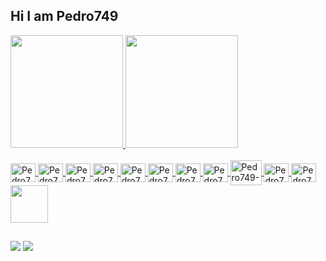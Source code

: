 ## Hi I am Pedro749
 <div>
  <a href="https://github.com/Pedro749">
  <img height="180" width="" src="https://github-readme-stats.vercel.app/api?username=Pedro749&show_icons=true&theme=midnight-purple&include_all_commits=true&count_private=true"/>
  <img height="180" width="" src="https://github-readme-stats.vercel.app/api/top-langs/?username=Pedro749&layout=compact&langs_count=7&theme=midnight-purple"/>
</div>
<div style="display: inline_block"><br>
  <img align="center" alt="Pedro749-Js" height="30" width="40" src="https://cdn.jsdelivr.net/gh/devicons/devicon/icons/javascript/javascript-original.svg" />
  <img align="center" alt="Pedro749-React" height="30" width="40" src="https://cdn.jsdelivr.net/gh/devicons/devicon/icons/react/react-original.svg" />
  <img align="center" alt="Pedro749-HTML" height="30" width="40" src="https://cdn.jsdelivr.net/gh/devicons/devicon/icons/html5/html5-original.svg" />
  <img align="center" alt="Pedro749-CSS" height="30" width="40" src="https://cdn.jsdelivr.net/gh/devicons/devicon/icons/css3/css3-original.svg" />
  <img align="center" alt="Pedro749-SASS" height="30" width="40" src="https://cdn.jsdelivr.net/gh/devicons/devicon/icons/sass/sass-original.svg" />
  <img align="center" alt="Pedro749-NPM" height="30" width="40" src="https://cdn.jsdelivr.net/gh/devicons/devicon/icons/npm/npm-original-wordmark.svg" />
  <img align="center" alt="Pedro749-NODEJS" height="30" width="40" src="https://cdn.jsdelivr.net/gh/devicons/devicon/icons/nodejs/nodejs-original.svg" />
  <img align="center" alt="Pedro749-PHP" height="30" width="40" src="https://cdn.jsdelivr.net/gh/devicons/devicon/icons/php/php-original.svg" />
  <img align="center" alt="Pedro749-MYSQL" height="40" width="50" src="https://cdn.jsdelivr.net/gh/devicons/devicon/icons/mysql/mysql-original-wordmark.svg" />
  <img align="center" alt="Pedro749-GIT" height="30" width="40" src="https://cdn.jsdelivr.net/gh/devicons/devicon/icons/git/git-original.svg" />
  <img align="center" alt="Pedro749-GIT" height="30" width="40" src="https://cdn.jsdelivr.net/gh/devicons/devicon/icons/linux/linux-original.svg" />
 
  <img src="https://media.giphy.com/media/LnQjpWaON8nhr21vNW/giphy.gif" width="60">
 
</div>

  ##
 
<div> 
  <a href = "mailto:pedropereiraflorent@hotmail.com"><img src="https://img.shields.io/badge/-EMAIL-%23333?style=for-the-badge&logo=letter&logoColor=white" target="_blank"></a>
  <a href="https://br.linkedin.com/in/pedro-augusto-pereira-florentino-5435111ab" target="_blank"><img src="https://img.shields.io/badge/-LinkedIn-%230077B5?style=for-the-badge&logo=linkedin&logoColor=white" target="_blank"></a>  
</div>
